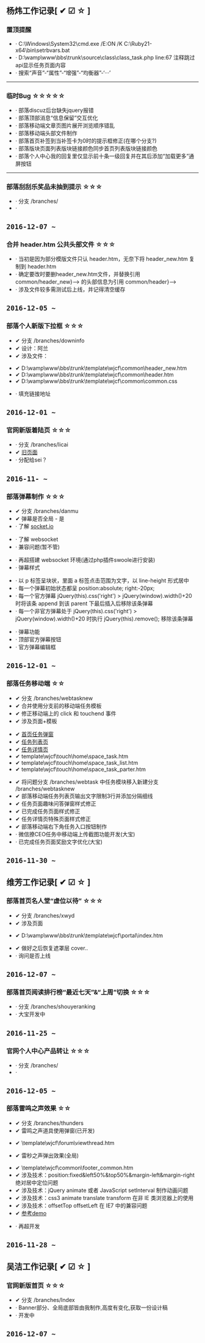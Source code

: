 ## 杨炜工作记录[ ✔ ☑ ☆ ]

### 置顶提醒

+ · C:\Windows\System32\cmd.exe /E:ON /K C:\Ruby21-x64\bin\setrbvars.bat
+ · D:\wamp\www\bbs\trunk\source\class\class_task.php line:67 注释跳过api显示任务页面内容
+ · 搜索“声音”-“属性”-“增强”-“均衡器”-‘···’

---

### 临时Bug ☆☆☆☆☆

+ · 部落discuz后台缺失jquery报错
+ · 部落顶部消息“信息保留”交互优化
+ · 部落移动端文章页图片展开浏览顺序错乱
+ · 部落移动端头部文件制作
+ · 部落首页补签到当补签卡为0时的提示框修正(在哪个分支?)
+ · 部落版块页面列表版块链接颜色同步首页列表版块链接颜色
+ · 部落个人中心我的回复里仅显示前十条一级回复并在其后添加“加载更多”通屏按钮

---

### 部落刮刮乐奖品未抽到提示  ☆☆☆

+ · 分支 /branches/
+ ·

`2016-12-07 ~ `
---

### 合并 header.htm 公共头部文件 ☆☆☆

+ · 当初是因为部分模版文件只认 header.htm，无奈下将 header_new.htm 复制到 header.htm
+ · 确定要改时要删header_new.htm文件，并替换引用 common/header_new}--> 的头部信息为引用 common/header}-->
+ · 涉及文件较多需测试后上线，并记得清空缓存

`2016-12-05 ~ `
---

### 部落个人新版下拉框 ☆☆☆

+ ✔ 分支 /branches/downinfo
+ ✔ 设计：阿兰
+ ✔ 涉及文件：
 - ✔ D:\wamp\www\bbs\trunk\template\wjcf\common\header_new.htm
 - ✔ D:\wamp\www\bbs\trunk\template\wjcf\common\header.htm
 - ✔ D:\wamp\www\bbs\trunk\template\wjcf\common\common.css
+ · 填充链接地址


`2016-12-01 ~ `
---

### 官网新版着陆页 ☆☆☆

+ · 分支 /branches/licai
+ ✔ [旧页面](http://www.wujiecaifu.com/licai)
+ · 分配给sei？

`2016-11- ~ `
---

### 部落弹幕制作 ☆☆☆

+ ✔ 分支 /branches/danmu
+ ✔ 弹幕是否全局 - 是
+ · 了解 [socket.io](http://socket.io/)
 - · 了解 websocket
 - · 兼容问题(暂不管)
+ · 再超搭建 websocket 环境(通过php插件swoole进行安装)
+ · 弹幕样式
 - · 以 p 标签呈块状，里面 a 标签点击范围为文字，以 line-height 形式居中
 - · 每一个弹幕初始状态都呈 position:absolute; right:-20px;
 - · 每一个官方弹幕 jQuery(this).css('right') > jQuery(window).width()+20 时将该条 append 到该 parent 下最后插入后移除该条弹幕
 - · 每一个非官方弹幕处于 jQuery(this).css('right') > jQuery(window).width()+20 时执行 jQuery(this).remove(); 移除该条弹幕
+ · 弹幕功能
+ · 顶部官方弹幕按钮
+ · 官方弹幕编辑框

`2016-12-01 ~ `
---

### 部落任务移动端 ☆☆

+ ✔ 分支 /branches/webtasknew
+ ✔ 合并使用分支前的移动端任务模板
+ ✔ 修正移动端上的 click 和 touchend 事件
+ ✔ 涉及页面+模板
 - ✔ [首页任务弹窗](http://192.168.3.213:81/)
 - ✔ [任务列表页](http://192.168.3.213:81/home.php?mod=task)
 - ✔ [任务详情页](http://192.168.3.213:81/home.php?mod=task&do=view&id=3)
 - ✔ template\wjcf\touch\home\space_task.htm
 - ✔ template\wjcf\touch\home\space_task_list.htm
 - ✔ template\wjcf\touch\home\space_task_parter.htm
+ ✔ 将问题分支 /branches/webtask 中任务模块移入新建分支 /branches/webtasknew
+ ✔ 部落移动端任务列表页输出文字限制3行并添加分隔细线
+ ✔ 任务页面趣味问答弹窗样式修正
+ ✔ 已完成任务页面样式修正
+ ✔ 任务详情页特殊页面样式修正
+ ✔ 部落移动端右下角任务入口按钮制作
+ · 微信撩CEO任务中移动端上传截图功能开发(大宝)
+ · 已完成任务页面奖励文字优化(大宝)

`2016-11-30 ~ `
---

## 维芳工作记录[ ✔ ☑ ☆ ]

### 部落首页名人堂“虚位以待”  ☆☆☆

+ ✔ 分支 /branches/xwyd
+ ✔ 涉及页面
 - ✔ D:\wamp\www\bbs\trunk\template\wjcf\portal\index.htm
+ ✔ 做好之后恢复遮罩层 cover..
+ · 询问是否上线

`2016-12-07 ~ `
---

### 部落首页阅读排行榜“最近七天”&“上周”切换 ☆☆☆

+ · 分支 /branches/shouyeranking
+ · 大宝开发中

`2016-11-25 ~ `
---

### 官网个人中心产品转让  ☆☆☆

+ · 分支 /branches/
+ ·

`2016-12-05 ~ `
---

### 部落雷鸣之声效果 ☆☆

+ ✔ 分支 /branches/thunders
+ ✔ 雷鸣之声道具使用弹窗(已开发)
 - ✔ \template\wjcf\forum\viewthread.htm
+ ✔ 雷秒之声弹出效果(全局)
 - ✔ \template\wjcf\common\footer_common.htm
 - ✔ 涉及技术：position:fixed&left50%&top50%&margin-left&margin-right 绝对居中定位问题
 - ✔ 涉及技术：jQuery animate 或者 JavaScript setInterval 制作动画问题
 - ✔ 涉及技术：css3 animate translate transform 在非 IE 类浏览器上的使用
 - ✔ 涉及技术：offsetTop offsetLeft 在 IE7 中的兼容问题
 - ✔ [参考demo](http://codepen.io/kousuke/debug/vyxGwM)
+ · 再超开发

`2016-11-28 ~ `
---

## 吴洁工作记录[ ✔ ☑ ☆ ]

### 官网新版首页 ☆☆☆

+ ✔ 分支 /branches/Index
+ · Banner部分、全局底部皆由我制作,高度有变化,获取一份设计稿
+ · 开发中

`2016-12-07 ~ `
---
